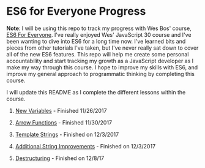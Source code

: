 # ES6 for Everyone Progress

**Note**: I will be using this repo to track my progress with Wes Bos' course, [ES6 For Everyone](https://es6.io/). I've really enjoyed Wes' JavaScript 30 course and I've been wanting to dive into ES6 for a long time now. I've learned bits and pieces from other tutorials I've taken, but I've never really sat down to cover all of the new ES6 features. This repo will help me create some personal accountability and start tracking my growth as a JavaScript developer as I make my way through this course. I hope to improve my skills with ES6, and improve my general approach to programmatic thinking by completing this course.

I will update this README as I complete the different lessons within the course.

1. [New Variables](1_new_variables) - Finished 11/26/2017

2. [Arrow Functions](2_arrow_functions) - Finished 11/30/2017

3. [Template Strings](3_template_strings) - Finished on 12/3/2017

4. [Additional String Improvements](4_string_improvements) - Finished on 12/3/2017

5. [Destructuring](5_destructuring) - Finished on 12/8/17
